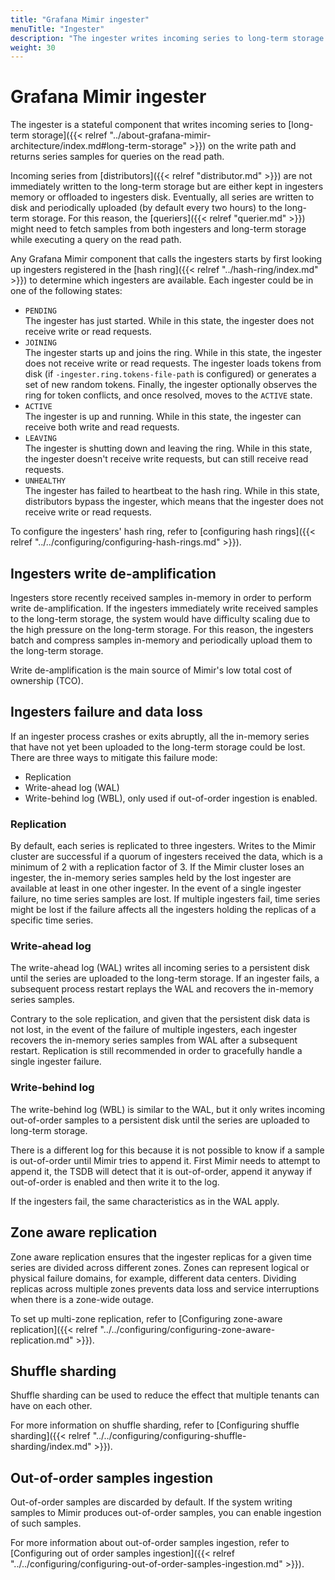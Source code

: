 ```yaml
---
title: "Grafana Mimir ingester"
menuTitle: "Ingester"
description: "The ingester writes incoming series to long-term storage."
weight: 30
---
```


# Grafana Mimir ingester

The ingester is a stateful component that writes incoming series to [long-term storage]({{< relref "../about-grafana-mimir-architecture/index.md#long-term-storage" >}}) on the write path and returns series samples for queries on the read path.

Incoming series from [distributors]({{< relref "distributor.md" >}}) are not immediately written to the long-term storage but are either kept in ingesters memory or offloaded to ingesters disk.
Eventually, all series are written to disk and periodically uploaded (by default every two hours) to the long-term storage.
For this reason, the [queriers]({{< relref "querier.md" >}}) might need to fetch samples from both ingesters and long-term storage while executing a query on the read path.

Any Grafana Mimir component that calls the ingesters starts by first looking up ingesters registered in the [hash ring]({{< relref "../hash-ring/index.md" >}}) to determine which ingesters are available.
Each ingester could be in one of the following states:

- `PENDING`<br />
  The ingester has just started. While in this state, the ingester does not receive write or read requests.
- `JOINING`<br />
  The ingester starts up and joins the ring. While in this state, the ingester does not receive write or read requests.
  The ingester loads tokens from disk (if `-ingester.ring.tokens-file-path` is configured) or generates a set of new random tokens.
  Finally, the ingester optionally observes the ring for token conflicts, and once resolved, moves to the `ACTIVE` state.
- `ACTIVE`<br />
  The ingester is up and running. While in this state, the ingester can receive both write and read requests.
- `LEAVING`<br />
  The ingester is shutting down and leaving the ring. While in this state, the ingester doesn't receive write requests, but can still receive read requests.
- `UNHEALTHY`<br />
  The ingester has failed to heartbeat to the hash ring. While in this state, distributors bypass the ingester, which means that the ingester does not receive write or read requests.

To configure the ingesters' hash ring, refer to [configuring hash rings]({{< relref "../../configuring/configuring-hash-rings.md" >}}).

## Ingesters write de-amplification

Ingesters store recently received samples in-memory in order to perform write de-amplification.
If the ingesters immediately write received samples to the long-term storage, the system would have difficulty scaling due to the high pressure on the long-term storage.
For this reason, the ingesters batch and compress samples in-memory and periodically upload them to the long-term storage.

Write de-amplification is the main source of Mimir's low total cost of ownership (TCO).

## Ingesters failure and data loss

If an ingester process crashes or exits abruptly, all the in-memory series that have not yet been uploaded to the long-term storage could be lost.
There are three ways to mitigate this failure mode:

- Replication
- Write-ahead log (WAL)
- Write-behind log (WBL), only used if out-of-order ingestion is enabled.

### Replication

By default, each series is replicated to three ingesters.
Writes to the Mimir cluster are successful if a quorum of ingesters received the data, which is a minimum of 2 with a replication factor of 3.
If the Mimir cluster loses an ingester, the in-memory series samples held by the lost ingester are available at least in one other ingester.
In the event of a single ingester failure, no time series samples are lost.
If multiple ingesters fail, time series might be lost if the failure affects all the ingesters holding the replicas of a specific time series.

### Write-ahead log

The write-ahead log (WAL) writes all incoming series to a persistent disk until the series are uploaded to the long-term storage.
If an ingester fails, a subsequent process restart replays the WAL and recovers the in-memory series samples.

Contrary to the sole replication, and given that the persistent disk data is not lost, in the event of the failure of multiple ingesters, each ingester recovers the in-memory series samples from WAL after a subsequent restart.
Replication is still recommended in order to gracefully handle a single ingester failure.

### Write-behind log

The write-behind log (WBL) is similar to the WAL, but it only writes incoming out-of-order samples to a persistent disk until the series are uploaded to long-term storage.

There is a different log for this because it is not possible to know if a sample is out-of-order until Mimir tries to append it.
First Mimir needs to attempt to append it, the TSDB will detect that it is out-of-order, append it anyway if out-of-order is enabled and then write it to the log.

If the ingesters fail, the same characteristics as in the WAL apply.

## Zone aware replication

Zone aware replication ensures that the ingester replicas for a given time series are divided across different zones.
Zones can represent logical or physical failure domains, for example, different data centers.
Dividing replicas across multiple zones prevents data loss and service interruptions when there is a zone-wide outage.

To set up multi-zone replication, refer to [Configuring zone-aware replication]({{< relref "../../configuring/configuring-zone-aware-replication.md" >}}).

## Shuffle sharding

Shuffle sharding can be used to reduce the effect that multiple tenants can have on each other.

For more information on shuffle sharding, refer to [Configuring shuffle sharding]({{< relref "../../configuring/configuring-shuffle-sharding/index.md" >}}).

## Out-of-order samples ingestion

Out-of-order samples are discarded by default. If the system writing samples to Mimir produces out-of-order samples, you can enable ingestion of such samples.

For more information about out-of-order samples ingestion, refer to [Configuring out of order samples ingestion]({{< relref "../../configuring/configuring-out-of-order-samples-ingestion.md" >}}).
